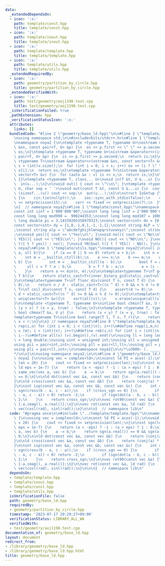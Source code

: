 ```yaml
---
data:
  _extendedDependsOn:
  - icon: ':x:'
    path: template/const.hpp
    title: template/const.hpp
  - icon: ':x:'
    path: template/inout.hpp
    title: template/inout.hpp
  - icon: ':x:'
    path: template/template.hpp
    title: template/template.hpp
  - icon: ':x:'
    path: template/utils.hpp
    title: template/utils.hpp
  _extendedRequiredBy:
  - icon: ':x:'
    path: geometry/partition_by_circle.hpp
    title: geometry/partition_by_circle.hpp
  _extendedVerifiedWith:
  - icon: ':x:'
    path: test/geometry/aoj1198.test.cpp
    title: test/geometry/aoj1198.test.cpp
  _isVerificationFailed: true
  _pathExtension: hpp
  _verificationStatusIcon: ':x:'
  attributes:
    links: []
  bundledCode: "#line 2 \"geometry/base_ld.hpp\"\n\n#line 2 \"template/template.hpp\"\
    \nusing namespace std;\n\n#include<bits/stdc++.h>\n#line 1 \"template/inout.hpp\"\
    \nnamespace noya2 {\n\ntemplate <typename T, typename U>\nostream &operator<<(ostream\
    \ &os, const pair<T, U> &p) {\n  os << p.first << \" \" << p.second;\n  return\
    \ os;\n}\ntemplate <typename T, typename U>\nistream &operator>>(istream &is,\
    \ pair<T, U> &p) {\n  is >> p.first >> p.second;\n  return is;\n}\n\ntemplate\
    \ <typename T>\nostream &operator<<(ostream &os, const vector<T> &v) {\n  int\
    \ s = (int)v.size();\n  for (int i = 0; i < s; i++) os << (i ? \" \" : \"\") <<\
    \ v[i];\n  return os;\n}\ntemplate <typename T>\nistream &operator>>(istream &is,\
    \ vector<T> &v) {\n  for (auto &x : v) is >> x;\n  return is;\n}\n\nvoid in()\
    \ {}\ntemplate <typename T, class... U>\nvoid in(T &t, U &...u) {\n  cin >> t;\n\
    \  in(u...);\n}\n\nvoid out() { cout << \"\\n\"; }\ntemplate <typename T, class...\
    \ U, char sep = ' '>\nvoid out(const T &t, const U &...u) {\n  cout << t;\n  if\
    \ (sizeof...(u)) cout << sep;\n  out(u...);\n}\n\nstruct IoSetup {\n  IoSetup()\
    \ {\n    cin.tie(nullptr);\n    ios::sync_with_stdio(false);\n    cout << fixed\
    \ << setprecision(15);\n    cerr << fixed << setprecision(7);\n  }\n} iosetup_noya2;\n\
    \n}  // namespace noya2\n#line 1 \"template/const.hpp\"\nnamespace noya2{\n\n\
    const int iinf = 1'000'000'007;\nconst long long linf = 2'000'000'000'000'000'000LL;\n\
    const long long mod998 =  998244353;\nconst long long mod107 = 1000000007;\nconst\
    \ long double pi = 3.14159265358979323;\nconst vector<int> dx = {0,1,0,-1,1,1,-1,-1};\n\
    const vector<int> dy = {1,0,-1,0,1,-1,-1,1};\nconst string ALP = \"ABCDEFGHIJKLMNOPQRSTUVWXYZ\"\
    ;\nconst string alp = \"abcdefghijklmnopqrstuvwxyz\";\nconst string NUM = \"0123456789\"\
    ;\n\nvoid yes(){ cout << \"Yes\\n\"; }\nvoid no(){ cout << \"No\\n\"; }\nvoid\
    \ YES(){ cout << \"YES\\n\"; }\nvoid NO(){ cout << \"NO\\n\"; }\nvoid yn(bool\
    \ t){ t ? yes() : no(); }\nvoid YN(bool t){ t ? YES() : NO(); }\n\n} // namespace\
    \ noya2\n#line 1 \"template/utils.hpp\"\nnamespace noya2{\n\null inner_binary_gcd(ull\
    \ a, ull b){\n    if (a == 0 || b == 0) return a + b;\n    int n = __builtin_ctzll(a);\n\
    \    int m = __builtin_ctzll(b);\n    a >>= n;\n    b >>= m;\n    while (a !=\
    \ b) {\n        int m = __builtin_ctzll(a - b);\n        bool f = a > b;\n   \
    \     ull c = f ? a : b;\n        b = f ? b : a;\n        a = (c - b) >> m;\n\
    \    }\n    return a << min(n, m);\n}\n\ntemplate<typename T>\nT gcd_fast(T a,\
    \ T b){\n    return static_cast<T>(inner_binary_gcd(static_cast<ull>(abs(a)),static_cast<ull>(abs(b))));\n\
    }\n\ntemplate<typename T>\nT floor_div(const T n, const T d) {\n    assert(d !=\
    \ 0);\n    return n / d - static_cast<T>((n ^ d) < 0 && n % d != 0);\n}\n\ntemplate<typename\
    \ T>\nT ceil_div(const T n, const T d) {\n    assert(d != 0);\n    return n /\
    \ d + static_cast<T>((n ^ d) >= 0 && n % d != 0);\n}\n\ntemplate<typename T> void\
    \ uniq(vector<T> &v){\n    sort(all(v));\n    v.erase(unique(all(v)),v.end());\n\
    }\n\ntemplate <typename T, typename U>\ninline bool chmin(T &x, U y) {\n    return\
    \ (y < x) ? (x = y, true) : false;\n}\n\ntemplate <typename T, typename U>\ninline\
    \ bool chmax(T &x, U y) {\n    return (x < y) ? (x = y, true) : false;\n}\n\n\
    template<typename T>\ninline bool range(T l, T x, T r){\n    return l <= x &&\
    \ x < r;\n}\n\n} // namespace noya2\n#line 8 \"template/template.hpp\"\n\n#define\
    \ rep(i,n) for (int i = 0; i < (int)(n); i++)\n#define repp(i,m,n) for (int i\
    \ = (m); i < (int)(n); i++)\n#define reb(i,n) for (int i = (int)(n-1); i >= 0;\
    \ i--)\n#define all(v) (v).begin(),(v).end()\n\nusing ll = long long;\nusing ld\
    \ = long double;\nusing uint = unsigned int;\nusing ull = unsigned long long;\n\
    using pii = pair<int,int>;\nusing pll = pair<ll,ll>;\nusing pil = pair<int,ll>;\n\
    using pli = pair<ll,int>;\n\nnamespace noya2{\n\n/*\u3000~ (. _________ . /)\u3000\
    */\n\n}\n\nusing namespace noya2;\n\n\n#line 4 \"geometry/base_ld.hpp\"\n\nnamespace\
    \ noya2 {\n\nusing vec = complex<ld>;\n\nconst ld PI = acos(-1);\n\nvoid ldout(int\
    \ len = 20) {\n    cout << fixed << setprecision(len);\n}\n\nint sgn(ld a, const\
    \ ld eps = 1e-7) {\n    return (a < -eps) ? -1 : (a > eps) ? 1 : 0;\n}\n\nbool\
    \ same_vec(vec a, vec b) {\n    a -= b;\n    return sgn(a.real()) == 0 && sgn(a.imag())\
    \ == 0;\n}\n\nld dot(const vec &a, const vec &b) {\n    return (conj(a) * b).real();\n\
    }\n\nld cross(const vec &a, const vec &b) {\n    return (conj(a) * b).imag();\n\
    }\n\nint isp(const vec &a, const vec &b, const vec &c) {\n    int cross_sgn =\
    \ sgn(cross(b - a, c - a));\n    if (cross_sgn == 0) {\n        if (sgn(dot(b\
    \ - a, c - a)) < 0) return -2;\n        if (sgn(dot(a - b, c - b)) < 0) return\
    \ 2;\n    }\n    return cross_sgn;\n}\n\nvec rot90(const vec &a) {\n    return\
    \ {-a.imag(), a.real()};\n}\n\nvec rot(const vec &a, ld rad) {\n    return a *\
    \ vec(cosl(rad), sinl(rad));\n}\n\n\n}  // namespace lib\n"
  code: "#pragma once\n\n#include \"../template/template.hpp\"\n\nnamespace noya2\
    \ {\n\nusing vec = complex<ld>;\n\nconst ld PI = acos(-1);\n\nvoid ldout(int len\
    \ = 20) {\n    cout << fixed << setprecision(len);\n}\n\nint sgn(ld a, const ld\
    \ eps = 1e-7) {\n    return (a < -eps) ? -1 : (a > eps) ? 1 : 0;\n}\n\nbool same_vec(vec\
    \ a, vec b) {\n    a -= b;\n    return sgn(a.real()) == 0 && sgn(a.imag()) ==\
    \ 0;\n}\n\nld dot(const vec &a, const vec &b) {\n    return (conj(a) * b).real();\n\
    }\n\nld cross(const vec &a, const vec &b) {\n    return (conj(a) * b).imag();\n\
    }\n\nint isp(const vec &a, const vec &b, const vec &c) {\n    int cross_sgn =\
    \ sgn(cross(b - a, c - a));\n    if (cross_sgn == 0) {\n        if (sgn(dot(b\
    \ - a, c - a)) < 0) return -2;\n        if (sgn(dot(a - b, c - b)) < 0) return\
    \ 2;\n    }\n    return cross_sgn;\n}\n\nvec rot90(const vec &a) {\n    return\
    \ {-a.imag(), a.real()};\n}\n\nvec rot(const vec &a, ld rad) {\n    return a *\
    \ vec(cosl(rad), sinl(rad));\n}\n\n\n}  // namespace lib\n"
  dependsOn:
  - template/template.hpp
  - template/inout.hpp
  - template/const.hpp
  - template/utils.hpp
  isVerificationFile: false
  path: geometry/base_ld.hpp
  requiredBy:
  - geometry/partition_by_circle.hpp
  timestamp: '2023-07-17 20:29:27+09:00'
  verificationStatus: LIBRARY_ALL_WA
  verifiedWith:
  - test/geometry/aoj1198.test.cpp
documentation_of: geometry/base_ld.hpp
layout: document
redirect_from:
- /library/geometry/base_ld.hpp
- /library/geometry/base_ld.hpp.html
title: geometry/base_ld.hpp
---
```

